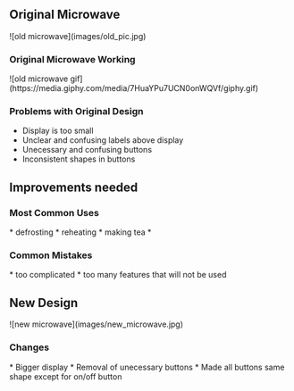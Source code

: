  
<h2> Original Microwave </h2>
![old microwave](images/old_pic.jpg)
<h3> Original Microwave Working </h3>
![old microwave gif](https://media.giphy.com/media/7HuaYPu7UCN0onWQVf/giphy.gif)
<h3> Problems with Original Design </h3>
  
 * Display is too small
 * Unclear and confusing labels above display
 * Unecessary and confusing buttons
 * Inconsistent shapes in buttons
  
<h2> Improvements needed </h2>

<h3> Most Common Uses </h3>
  * defrosting 
  * reheating
  * making tea
  * 
<h3> Common Mistakes </h3>
  * too complicated
  * too many features that will not be used
     
<h2> New Design </h2>
![new microwave](images/new_microwave.jpg)
<h3> Changes </h3>
* Bigger display
* Removal of unecessary buttons
* Made all buttons same shape except for on/off button
